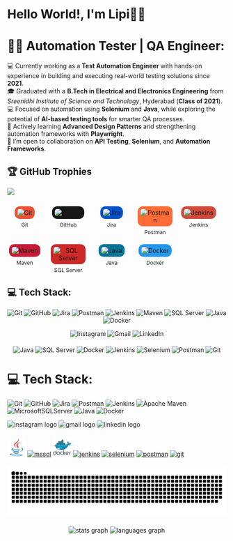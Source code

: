 <p align="center">
            
# Hello World!, I'm Lipi👋🏼  

</p>

# 🕵️‍♂️ Automation Tester | QA Engineer:

💻 Currently working as a <strong>Test Automation Engineer</strong> with hands-on experience in building and executing real-world testing solutions since <strong>2021</strong>. <br>
🎓 Graduated with a <strong>B.Tech in Electrical and Electronics Engineering</strong> from <em>Sreenidhi Institute of Science and Technology</em>, Hyderabad (<strong>Class of 2021</strong>). <br>
💻 Focused on automation using <strong>Selenium</strong> and <strong>Java</strong>, while exploring the potential of <strong>AI-based testing tools</strong> for smarter QA processes. <br>
🌱 Actively learning <strong>Advanced Design Patterns</strong> and strengthening automation frameworks with <strong>Playwright</strong>. <br>
👯 I’m open to collaboration on <strong>API Testing</strong>, <strong>Selenium</strong>, and <strong>Automation Frameworks</strong>. 

## 🏆 GitHub Trophies
<img src="https://github-profile-trophy.vercel.app/?username=AuTeLipi&theme=kimbie_dark" />

###

<div style="display: flex; flex-wrap: wrap; justify-content: flex-start; gap: 20px;">

  <div align="center" style="width: 80px;">
    <img src="https://cdn.jsdelivr.net/gh/devicons/devicon/icons/git/git-original.svg" alt="Git" width="48" height="48" style="border-radius: 12px; background: #F05032; padding: 6px;" />
    <div style="font-size: 12px; margin-top: 6px;">Git</div>
  </div>

  <div align="center" style="width: 80px;">
    <img src="https://cdn.jsdelivr.net/gh/devicons/devicon/icons/github/github-original.svg" alt="GitHub" width="48" height="48" style="border-radius: 12px; background: #181717; padding: 6px;" />
    <div style="font-size: 12px; margin-top: 6px;">GitHub</div>
  </div>

  <div align="center" style="width: 80px;">
    <img src="https://cdn.jsdelivr.net/gh/devicons/devicon/icons/jira/jira-original.svg" alt="Jira" width="48" height="48" style="border-radius: 12px; background: #0052CC; padding: 6px;" />
    <div style="font-size: 12px; margin-top: 6px;">Jira</div>
  </div>

  <div align="center" style="width: 80px;">
    <img src="https://cdn.jsdelivr.net/gh/devicons/devicon/icons/postman/postman-original.svg" alt="Postman" width="48" height="48" style="border-radius: 12px; background: #FF6C37; padding: 6px;" />
    <div style="font-size: 12px; margin-top: 6px;">Postman</div>
  </div>

  <div align="center" style="width: 80px;">
    <img src="https://cdn.jsdelivr.net/gh/devicons/devicon/icons/jenkins/jenkins-original.svg" alt="Jenkins" width="48" height="48" style="border-radius: 12px; background: #D24939; padding: 6px;" />
    <div style="font-size: 12px; margin-top: 6px;">Jenkins</div>
  </div>

  <div align="center" style="width: 80px;">
    <img src="https://cdn.jsdelivr.net/gh/devicons/devicon/icons/maven/maven-original.svg" alt="Maven" width="48" height="48" style="border-radius: 12px; background: #C71A36; padding: 6px;" />
    <div style="font-size: 12px; margin-top: 6px;">Maven</div>
  </div>

  <div align="center" style="width: 80px;">
    <img src="https://cdn.jsdelivr.net/gh/devicons/devicon/icons/microsoftsqlserver/microsoftsqlserver-plain.svg" alt="SQL Server" width="48" height="48" style="border-radius: 12px; background: #CC2927; padding: 6px;" />
    <div style="font-size: 12px; margin-top: 6px;">SQL Server</div>
  </div>

  <div align="center" style="width: 80px;">
    <img src="https://cdn.jsdelivr.net/gh/devicons/devicon/icons/java/java-original.svg" alt="Java" width="48" height="48" style="border-radius: 12px; background: #007396; padding: 6px;" />
    <div style="font-size: 12px; margin-top: 6px;">Java</div>
  </div>

  <div align="center" style="width: 80px;">
    <img src="https://cdn.jsdelivr.net/gh/devicons/devicon/icons/docker/docker-original.svg" alt="Docker" width="48" height="48" style="border-radius: 12px; background: #2496ED; padding: 6px;" />
    <div style="font-size: 12px; margin-top: 6px;">Docker</div>
  </div>

</div>




## 💻 Tech Stack:

<p align="center">
  <!-- Badges with same height -->
  <img src="https://img.shields.io/badge/GIT-F05032?style=for-the-badge&logo=git&logoColor=white" alt="Git" height="28"/>
  <img src="https://img.shields.io/badge/GITHUB-181717?style=for-the-badge&logo=github&logoColor=white" alt="GitHub" height="28"/>
  <img src="https://img.shields.io/badge/JIRA-0052CC?style=for-the-badge&logo=jira&logoColor=white" alt="Jira" height="28"/>
  <img src="https://img.shields.io/badge/POSTMAN-FF6C37?style=for-the-badge&logo=postman&logoColor=white" alt="Postman" height="28"/>
  <img src="https://img.shields.io/badge/JENKINS-D24939?style=for-the-badge&logo=jenkins&logoColor=white" alt="Jenkins" height="28"/>
  <img src="https://img.shields.io/badge/APACHE_MAVEN-C71A36?style=for-the-badge&logo=apachemaven&logoColor=white" alt="Maven" height="28"/>
  <img src="https://img.shields.io/badge/MICROSOFT_SQL_SERVER-CC2927?style=for-the-badge&logo=microsoftsqlserver&logoColor=white" alt="SQL Server" height="28"/>
  <img src="https://img.shields.io/badge/JAVA-007396?style=for-the-badge&logo=java&logoColor=white" alt="Java" height="28"/>
  <img src="https://img.shields.io/badge/DOCKER-2496ED?style=for-the-badge&logo=docker&logoColor=white" alt="Docker" height="28"/>
</p>

<p align="center" style="margin-top: 10px;">
  <!-- Social Badges -->
  <img src="https://img.shields.io/badge/Instagram-E4405F?style=for-the-badge&logo=instagram&logoColor=white" alt="Instagram" height="28"/>
  <img src="https://img.shields.io/badge/Gmail-D14836?style=for-the-badge&logo=gmail&logoColor=white" alt="Gmail" height="28"/>
  <img src="https://img.shields.io/badge/LinkedIn-0077B5?style=for-the-badge&logo=linkedin&logoColor=white" alt="LinkedIn" height="28"/>
</p>

<p align="center" style="margin-top: 20px;">
  <!-- Technology Icons -->
  <img src="https://cdn.jsdelivr.net/gh/devicons/devicon/icons/java/java-original.svg" alt="Java" width="36" height="36" />
  <img src="https://cdn.jsdelivr.net/gh/devicons/devicon/icons/microsoftsqlserver/microsoftsqlserver-plain.svg" alt="SQL Server" width="36" height="36" />
  <img src="https://cdn.jsdelivr.net/gh/devicons/devicon/icons/docker/docker-original.svg" alt="Docker" width="36" height="36" />
  <img src="https://cdn.jsdelivr.net/gh/devicons/devicon/icons/jenkins/jenkins-original.svg" alt="Jenkins" width="36" height="36" />
  <img src="https://cdn.jsdelivr.net/gh/devicons/devicon/icons/selenium/selenium-original.svg" alt="Selenium" width="36" height="36" />
  <img src="https://cdn.jsdelivr.net/gh/devicons/devicon/icons/postman/postman-original.svg" alt="Postman" width="36" height="36" />
  <img src="https://cdn.jsdelivr.net/gh/devicons/devicon/icons/git/git-original.svg" alt="Git" width="36" height="36" />
</p>

# 💻 Tech Stack:
![Git](https://img.shields.io/badge/git-%23F05033.svg?style=for-the-badge&logo=git&logoColor=white) ![GitHub](https://img.shields.io/badge/github-%23121011.svg?style=for-the-badge&logo=github&logoColor=white) ![Jira](https://img.shields.io/badge/jira-%230A0FFF.svg?style=for-the-badge&logo=jira&logoColor=white) ![Postman](https://img.shields.io/badge/Postman-FF6C37?style=for-the-badge&logo=postman&logoColor=white) ![Jenkins](https://img.shields.io/badge/jenkins-%232C5263.svg?style=for-the-badge&logo=jenkins&logoColor=white) ![Apache Maven](https://img.shields.io/badge/Apache%20Maven-C71A36?style=for-the-badge&logo=Apache%20Maven&logoColor=white) ![MicrosoftSQLServer](https://img.shields.io/badge/Microsoft%20SQL%20Server-CC2927?style=for-the-badge&logo=microsoft%20sql%20server&logoColor=white) ![Java](https://img.shields.io/badge/java-%23ED8B00.svg?style=for-the-badge&logo=openjdk&logoColor=white) ![Docker](https://img.shields.io/badge/docker-%230db7ed.svg?style=for-the-badge&logo=docker&logoColor=white)


<div align="left">
  <img src="https://img.shields.io/static/v1?message=Instagram&logo=instagram&label=&color=E4405F&logoColor=white&labelColor=&style=for-the-badge" height="35" alt="instagram logo"  />
  <img src="https://img.shields.io/static/v1?message=Gmail&logo=gmail&label=&color=D14836&logoColor=white&labelColor=&style=for-the-badge" height="35" alt="gmail logo"  />
  <img src="https://img.shields.io/static/v1?message=LinkedIn&logo=linkedin&label=&color=0077B5&logoColor=white&labelColor=&style=for-the-badge" height="35" alt="linkedin logo"  />
</div>

###

###

<p><a target="_blank" href="https://raw.githubusercontent.com/devicons/devicon/master/icons/java/java-original.svg" style="display: inline-block;"><img src="https://raw.githubusercontent.com/devicons/devicon/master/icons/java/java-original.svg" alt="java" width="42" height="42" /></a>
<a target="_blank" href="https://www.svgrepo.com/show/303229/microsoft-sql-server-logo.svg" style="display: inline-block;"><img src="https://www.svgrepo.com/show/303229/microsoft-sql-server-logo.svg" alt="mssql" width="42" height="42" /></a>
<a target="_blank" href="https://raw.githubusercontent.com/devicons/devicon/master/icons/docker/docker-original-wordmark.svg" style="display: inline-block;"><img src="https://raw.githubusercontent.com/devicons/devicon/master/icons/docker/docker-original-wordmark.svg" alt="docker" width="42" height="42" /></a>
<a target="_blank" href="https://www.vectorlogo.zone/logos/jenkins/jenkins-icon.svg" style="display: inline-block;"><img src="https://www.vectorlogo.zone/logos/jenkins/jenkins-icon.svg" alt="jenkins" width="42" height="42" /></a>
<a target="_blank" href="https://raw.githubusercontent.com/detain/svg-logos/780f25886640cef088af994181646db2f6b1a3f8/svg/selenium-logo.svg" style="display: inline-block;"><img src="https://raw.githubusercontent.com/detain/svg-logos/780f25886640cef088af994181646db2f6b1a3f8/svg/selenium-logo.svg" alt="selenium" width="42" height="42" /></a>
<a target="_blank" href="https://www.vectorlogo.zone/logos/getpostman/getpostman-icon.svg" style="display: inline-block;"><img src="https://www.vectorlogo.zone/logos/getpostman/getpostman-icon.svg" alt="postman" width="42" height="42" /></a>
<a target="_blank" href="https://www.vectorlogo.zone/logos/git-scm/git-scm-icon.svg" style="display: inline-block;"><img src="https://www.vectorlogo.zone/logos/git-scm/git-scm-icon.svg" alt="git" width="42" height="42" /></a></p>

###

<picture>
  <source media="(prefers-color-scheme: dark)" srcset="https://raw.githubusercontent.com/AuTeLipi/AuTeLipi/output/github-snake-dark.svg" />
  <source media="(prefers-color-scheme: light)" srcset="https://raw.githubusercontent.com/AuTeLipi/AuTeLipi/output/github-snake.svg" />
  <img alt="github-snake" src="https://raw.githubusercontent.com/AuTeLipi/AuTeLipi/output/github-snake.svg" />
</picture>

###

<div align="center">
  <img src="https://github-readme-stats.vercel.app/api?username=AuTeLipi&hide_title=false&hide_rank=false&show_icons=true&include_all_commits=true&count_private=true&disable_animations=false&theme=dracula&locale=en&hide_border=false" height="150" alt="stats graph"  />
  <img src="https://github-readme-stats.vercel.app/api/top-langs?username=AuTeLipi&locale=en&hide_title=false&layout=compact&card_width=320&langs_count=5&theme=dracula&hide_border=false" height="150" alt="languages graph"  />
</div>

###



<!-- Proudly created with GPRM ( https://gprm.itsvg.in ) -->
